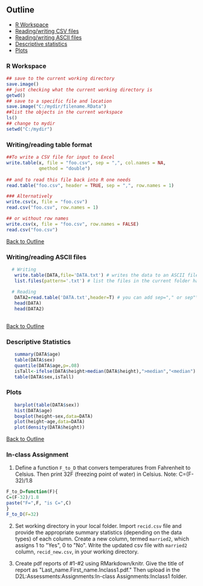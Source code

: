 
<div id="Outline" />

## Outline
  * [R Workspace](#workspace) 
  * [Reading/writing CSV files](#read-write-csv) 
  * [Reading/writing ASCII files](#read-write) 
  * [Descriptive statistics](#descriptives)
  * [Plots](#plots) 
    
<div id="workspace" />

### R Workspace
```R
## save to the current working directory
save.image()
## just checking what the current working directory is
getwd()
## save to a specific file and location
save.image("C:/mydir/filename.RData")
##list the objects in the current workspace
ls()  
## change to mydir
setwd("C:/mydir")   
```

<div id="read-write-csv" />

### Writing/reading table format
```R
##To write a CSV file for input to Excel 
write.table(x, file = "foo.csv", sep = ",", col.names = NA,
            qmethod = "double")
           
## and to read this file back into R one needs
read.table("foo.csv", header = TRUE, sep = ",", row.names = 1)

### Alternatively
write.csv(x, file = "foo.csv")
read.csv("foo.csv", row.names = 1)

## or without row names
write.csv(x, file = "foo.csv", row.names = FALSE)
read.csv("foo.csv")
```
 [Back to Outline](#Outline)
 <div id="read-write" />
 
        
### Writing/reading ASCII files
```R
  # Writing
   write.table(DATA,file='DATA.txt') # writes the data to an ASCII file
   list.files(pattern='.txt') # list the files in the current folder having *.txt in the name.
  
  # Reading
   DATA2=read.table('DATA.txt',header=T) # you can add sep="," or sep"\t" for comma and tab-spearated files, respectively
   head(DATA)
   head(DATA2)
   
```
[Back to Outline](#Outline)

<div id="descriptives" />

### Descriptive Statistics

```R
   summary(DATA$age)
   table(DATA$sex)
   quantile(DATA$age,p=.08)
   isTall<-ifelse(DATA$height>median(DATA$height),">median","<median")
   table(DATA$sex,isTall)
```

<div id="plots" />

### Plots
```r
   barplot(table(DATA$sex))
   hist(DATA$age)
   boxplot(height~sex,data=DATA)
   plot(height~age,data=DATA)
   plot(density(DATA$height))
```
[Back to Outline](#Outline)



### In-class Assignment

1. Define a function `F_to_D` that convers temperatures from Fahrenheit to Celsius.
Then print 32F (freezing point of water) in Celsius.
Note: C=(F-32)/1.8
```R
F_to_D=function(F){
C=(F-32)/1.8
paste("F=",F, "is C=",C)
}
F_to_D(F=32)
```

2. Set working directory in your local folder.
Import `recid.csv` file and provide the appropriate summary statistics (depending on the data types) of each column. 
Create a new column, termed `married2`, which assigns 1 to "Yes",  0 to "No".
Write the updated csv file with `married2` column,  `recid_new.csv`,  in your working directory. 


3. Create  pdf reports of #1-#2  using RMarkdown/knitr. 
Give the title of report as "Last_name.First_name.Inclass1.pdf."
Then upload in the D2L:Assessments:Assignments:In-class Assignments:Inclass1 folder.
